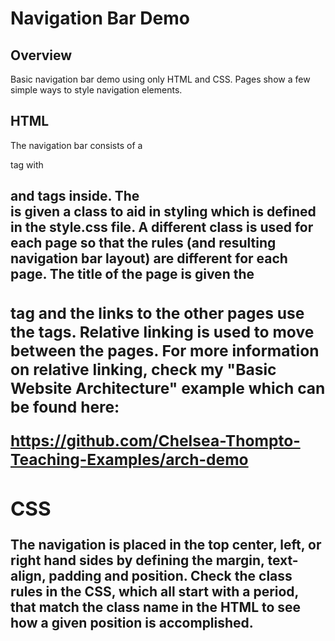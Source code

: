 # Navigation Bar Demo

## Overview

Basic navigation bar demo using only HTML and CSS. Pages show a few simple ways to style navigation elements.

## HTML

The navigation bar consists of a <nav> tag with <h1> and <a> tags inside. The <nav> is given a class to aid in styling which is defined in the style.css file. A different class is used for each page so that the rules (and resulting navigation bar layout) are different for each page. The title of the page is given the <h1> tag and the links to the other pages use the <a> tags. Relative linking is used to move between the pages. For more information on relative linking, check my "Basic Website Architecture" example which can be found here:

https://github.com/Chelsea-Thompto-Teaching-Examples/arch-demo

## CSS

The navigation is placed in the top center, left, or right hand sides by defining the margin, text-align, padding and position. Check the class rules in the CSS, which all start with a period, that match the class name in the HTML to see how a given position is accomplished. 